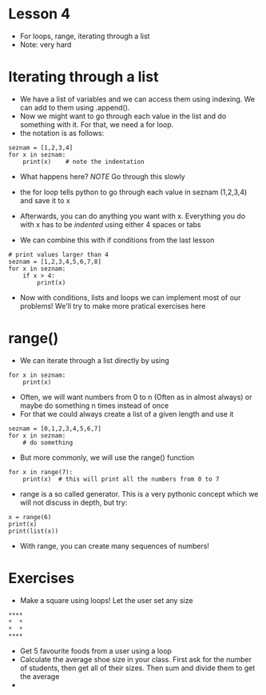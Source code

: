# Lesson 4
* For loops, range, iterating through a list
* Note: very hard

# Iterating through a list
* We have a list of variables and we can access them using indexing. We can add to them using .append(). 
* Now we might want to go through each value in the list and do something with it. For that, we need a for loop.
* the notation is as follows:

```
seznam = [1,2,3,4]
for x in seznam:
    print(x)    # note the indentation
```

* What happens here? *NOTE* Go through this slowly
* the for loop tells python to go through each value in seznam (1,2,3,4) and save it to x
* Afterwards, you can do anything you want with x. Everything you do with x has to be *indented* using either 4 spaces or tabs

* We can combine this with if conditions from the last lesson

```
# print values larger than 4
seznam = [1,2,3,4,5,6,7,8]
for x in seznam:
    if x > 4:
        print(x)
```

* Now with conditions, lists and loops we can implement most of our problems! We'll try to make more pratical exercises here

# range()
* We can iterate through a list directly by using 
```
for x in seznam:
    print(x)
```
* Often, we will want numbers from 0 to n (Often as in almost always) or maybe do something n times instead of once
* For that we could always create a list of a given length and use it
```
seznam = [0,1,2,3,4,5,6,7]
for x in seznam:
    # do something
```
* But more commonly, we will use the range() function

```
for x in range(7):
    print(x)  # this will print all the numbers from 0 to 7
``` 

* range is a so called generator. This is a very pythonic concept which we will not discuss in depth, but try:
```
x = range(6)
print(x)
print(list(x))
```

* With range, you can create many sequences of numbers! 

# Exercises
* Make a square using loops! Let the user set any size
```
****
*  *
*  *
****
```

* Get 5 favourite foods from a user using a loop
* Calculate the average shoe size in your class. First ask for the number of students, then get all of their sizes. Then sum and divide them to get the average
*